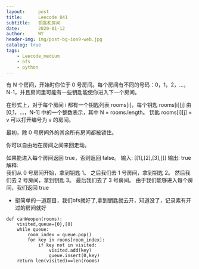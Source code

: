 ```yaml
---
layout:     post
title:      Leecode 841
subtitle:   钥匙和房间
date:       2020-01-12
author:     WY
header-img: img/post-bg-ios9-web.jpg
catalog: true
tags:
    - Leecode_medium
    - bfs
    - python
---
```


有 N 个房间，开始时你位于 0 号房间。每个房间有不同的号码：0，1，2，...，N-1，并且房间里可能有一些钥匙能使你进入下一个房间。

在形式上，对于每个房间 i 都有一个钥匙列表 rooms[i]，每个钥匙 rooms[i][j] 由 [0,1，...，N-1] 中的一个整数表示，其中 N = rooms.length。 钥匙 rooms[i][j] = v 可以打开编号为 v 的房间。

最初，除 0 号房间外的其余所有房间都被锁住。

你可以自由地在房间之间来回走动。

如果能进入每个房间返回 true，否则返回 false。
输入: [[1],[2],[3],[]]
输出: true
解释:  
我们从 0 号房间开始，拿到钥匙 1。
之后我们去 1 号房间，拿到钥匙 2。
然后我们去 2 号房间，拿到钥匙 3。
最后我们去了 3 号房间。
由于我们能够进入每个房间，我们返回 true

- 挺简单的一道题目，我们bfs就好了,拿到钥匙就去开，知道没了，记录素有开过的房间就好

```
def canWeopen(rooms):
    visited,queue={0},[0]
    while queue:
        room_index = queue.pop()
        for key in rooms[room_index]:
            if key not in visited:
                visited.add(key)
                queue.insert(0,key)
    return len(visited)==len(rooms)
```